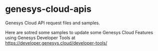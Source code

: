 # genesys-cloud-apis
Genesys Cloud API request files and samples.

Here are sotred some samples to update some Genesys Cloud Features using Genesys Developer Tools at https://developer.genesys.cloud/developer-tools/
